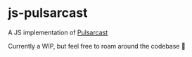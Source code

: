 # js-pulsarcast
A JS implementation of [Pulsarcast](https://github.com/JGAntunes/pulsarcast)

Currently a WIP, but feel free to roam around the codebase :raised_hands:
